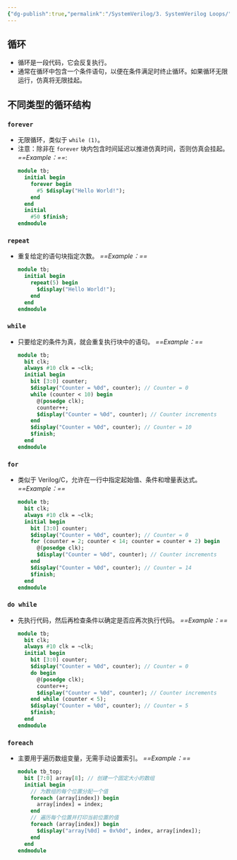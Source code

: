 ```yaml
---
{"dg-publish":true,"permalink":"/SystemVerilog/3. SystemVerilog Loops/"}
---
```


## 循环
- 循环是一段代码，它会反复执行。
- 通常在循环中包含一个条件语句，以便在条件满足时终止循环。如果循环无限运行，仿真将无限挂起。

## 不同类型的循环结构
### `forever`
- 无限循环，类似于 `while (1)`。
- 注意：除非在 `forever` 块内包含时间延迟以推进仿真时间，否则仿真会挂起。
*==Example：==*:
  ```systemverilog
  module tb;
    initial begin
      forever begin
        #5 $display("Hello World!");
      end
    end
    initial
      #50 $finish;
  endmodule
  ```

### `repeat`
- 重复给定的语句块指定次数。
*==Example：==*
  ```systemverilog
  module tb;
    initial begin
      repeat(5) begin
        $display("Hello World!");
      end
    end
  endmodule
  ```

### `while`
- 只要给定的条件为真，就会重复执行块中的语句。
*==Example：==*
  ```systemverilog
  module tb;
    bit clk;
    always #10 clk = ~clk;
    initial begin
      bit [3:0] counter;
      $display("Counter = %0d", counter); // Counter = 0
      while (counter < 10) begin
        @(posedge clk);
        counter++;
        $display("Counter = %0d", counter); // Counter increments
      end
      $display("Counter = %0d", counter); // Counter = 10
      $finish;
    end
  endmodule
  ```

### `for`
- 类似于 Verilog/C，允许在一行中指定起始值、条件和增量表达式。
*==Example：==*
  ```systemverilog
  module tb;
    bit clk;
    always #10 clk = ~clk;
    initial begin
      bit [3:0] counter;
      $display("Counter = %0d", counter); // Counter = 0
      for (counter = 2; counter < 14; counter = counter + 2) begin
        @(posedge clk);
        $display("Counter = %0d", counter); // Counter increments
      end
      $display("Counter = %0d", counter); // Counter = 14
      $finish;
    end
  endmodule
  ```

### `do while`
- 先执行代码，然后再检查条件以确定是否应再次执行代码。
*==Example：==*
  ```systemverilog
  module tb;
    bit clk;
    always #10 clk = ~clk;
    initial begin
      bit [3:0] counter;
      $display("Counter = %0d", counter); // Counter = 0
      do begin
        @(posedge clk);
        counter++;
        $display("Counter = %0d", counter); // Counter increments
      end while (counter < 5);
      $display("Counter = %0d", counter); // Counter = 5
      $finish;
    end
  endmodule
  ```

### `foreach`
- 主要用于遍历数组变量，无需手动设置索引。
*==Example：==*
  ```systemverilog
  module tb_top;
    bit [7:0] array[8]; // 创建一个固定大小的数组
    initial begin
      // 为数组的每个位置分配一个值
      foreach (array[index]) begin
        array[index] = index;
      end
      // 遍历每个位置并打印当前位置的值
      foreach (array[index]) begin
        $display("array[%0d] = 0x%0d", index, array[index]);
      end
    end
  endmodule
  ```

